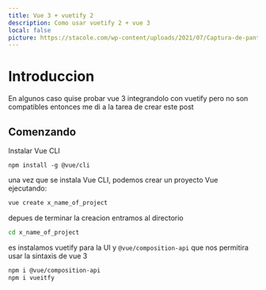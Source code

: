 ```yaml
---
title: Vue 3 + vuetify 2
description: Como usar vuetify 2 + vue 3
local: false
picture: https://stacole.com/wp-content/uploads/2021/07/Captura-de-pantalla-de-2021-07-04-20-29-14.png
---
```


# Introduccion
En algunos caso quise probar vue 3 integrandolo con vuetify pero 
no son compatibles entonces me di a la tarea de crear este post
## Comenzando

Instalar Vue CLI
```npm
npm install -g @vue/cli
```

una vez que se instala Vue CLI, podemos crear un proyecto Vue ejecutando:

```bash
vue create x_name_of_project
```
depues de terminar la creacion entramos al directorio
```bash
cd x_name_of_project
```
es instalamos vuetify para la UI y `@vue/composition-api` que nos permitira
usar la sintaxis de vue 3
```bash
npm i @vue/composition-api
npm i vueitfy
```


